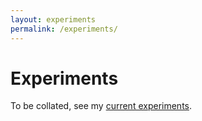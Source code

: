 ```yaml
---
layout: experiments
permalink: /experiments/
---
```


# Experiments

To be collated, see my [current experiments](http://david.darn.es/experiments/).
